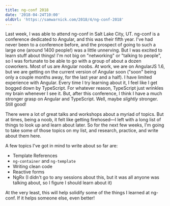 ```yaml
---
title: ng-conf 2018
date: '2018-04-24T10:00'
oldUrl: 'https://samwarnick.com/2018/4/ng-conf-2018'
---
```


Last week, I was able to attend ng-conf in Salt Lake City, UT. ng-conf is a conference dedicated to Angular, and this was their fifth year. I've had never been to a conference before, and the prospect of going to such a large one (around 1400 people!) was a little unnerving. But I was excited to learn stuff about things! I'm not big on "networking" or "talking to people", so I was fortunate to be able to go with a group of about a dozen coworkers. Most of us are Angular noobs. At work, we are on AngularJS 1.6, but we are getting on the current version of Angular soon ("soon" being only a couple months away, for the last year and a half). I have limited experience with Angular. Every time I try learning about it, I feel like I get bogged down by TypeScript. For whatever reason, TypeScript just wrinkles my brain whenever I see it. But, after this conference, I think I have a much stronger grasp on Angular and TypeScript. Well, maybe _slightly_ stronger. Still good!

There were a lot of great talks and workshops about a myriad of topics. But at times, being a noob, it felt like getting firehosed—I left with a long list of things to look up and learn about later. So for the next few weeks, I'm going to take some of those topics on my list, and research, practice, and write about them here.

A few topics I've got in mind to write about so far are:

- Template References
- `ng-container` and `ng-template`
- Writing clean code
- Reactive forms
- NgRx (I didn't go to any sessions about this, but it was all anyone was talking about, so I figure I should learn about it)

At the very least, this will help solidify some of the things I learned at ng-conf. If it helps someone else, even better!
